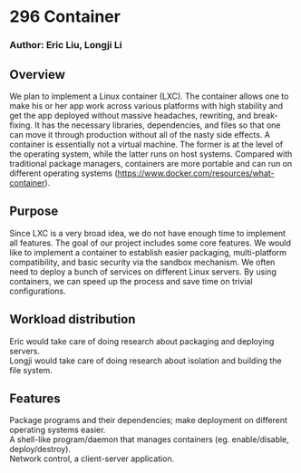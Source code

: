 # 296 Container
### Author: Eric Liu, Longji Li

## Overview
We plan to implement a Linux container (LXC). The container allows one to make his or her app work across various platforms with high stability and get the app deployed without massive headaches, rewriting, and break-fixing. It has the necessary libraries, dependencies, and files so that one can move it through production without all of the nasty side effects. A container is essentially not a virtual machine. The former is at the level of the operating system, while the latter runs on host systems. Compared with traditional package managers, containers are more portable and can run on different operating systems (https://www.docker.com/resources/what-container).

## Purpose
Since LXC is a very broad idea, we do not have enough time to implement all features. The goal of our project includes some core features.
We would like to implement a container to establish easier packaging, multi-platform compatibility, and basic security via the sandbox mechanism.
We often need to deploy a bunch of services on different Linux servers. By using containers, we can speed up the process and save time on trivial configurations.

## Workload distribution
Eric would take care of doing research about packaging and deploying servers.  
Longji would take care of doing research about isolation and building the file system.

## Features
Package programs and their dependencies; make deployment on different operating systems easier.  
A shell-like program/daemon that manages containers (eg. enable/disable, deploy/destroy).  
Network control, a client-server application.  

[comment]: <> (## Projected project milestones)

[comment]: <> (### 1st month:  )

[comment]: <> (Packaging/Deployment of containers  )
  
[comment]: <> (### 2nd month:  )

[comment]: <> (Container manager  )

[comment]: <> (Sandbox -> Isolation &#40;file&#41;  )
  
[comment]: <> (### 3rd month:  )

[comment]: <> (Sandbox -> Network control  )

[comment]: <> (Sandbox -> File System  )
